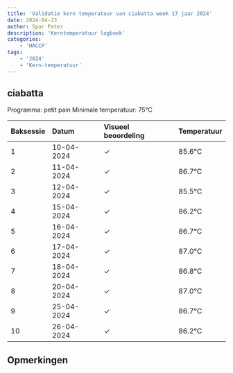 ```yaml
---
title: 'Validatie kern temperatuur van ciabatta week 17 jaar 2024'
date: 2024-04-23
author: Spar Pater
description: 'Kerntemperatuur logboek'
categories:
    - 'HACCP'
tags:
    - '2024'
    - 'Kern-temperatuur'
---
```


## ciabatta

Programma: petit pain
Minimale temperatuur: 75°C

| Baksessie | Datum | Visueel beoordeling | Temperatuur |
|:---|:---|:---|:---|
| 1 | 10-04-2024 | &check; | 85.6°C |
| 2 | 11-04-2024 | &check; | 86.7°C |
| 3 | 12-04-2024 | &check; | 85.5°C |
| 4 | 15-04-2024 | &check; | 86.2°C |
| 5 | 16-04-2024 | &check; | 86.7°C |
| 6 | 17-04-2024 | &check; | 87.0°C |
| 7 | 18-04-2024 | &check; | 86.8°C |
| 8 | 20-04-2024 | &check; | 87.0°C |
| 9 | 25-04-2024 | &check; | 86.7°C |
| 10 | 26-04-2024 | &check; | 86.2°C |

## Opmerkingen


